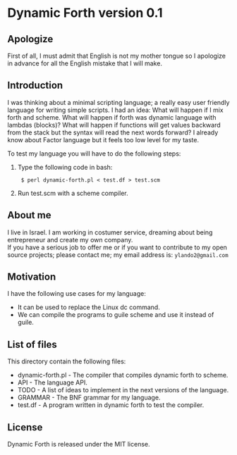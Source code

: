 Dynamic Forth version 0.1
=========================

Apologize
----------
First of all, I must admit that English is not my mother tongue so 
I apologize in advance for all the English mistake that I will make.

Introduction
------------
I was thinking about a minimal scripting language;
a really easy user friendly language for writing simple scripts.
I had an idea: What will happen if I mix forth and scheme.
What will happen if forth was dynamic language with lambdas (blocks)?
What will happen if functions will get values backward from the stack
but the syntax will read the next words forward?
I already know about Factor language but it feels too low level for my taste.

To test my language you will have to do the following steps:

1. Type the following code in bash: 
         
        $ perl dynamic-forth.pl < test.df > test.scm 

2. Run test.scm with a scheme compiler. 
 
About me
--------
I live in Israel. I am working in costumer service, dreaming about
being entrepreneur and create my own company.  
If you have a serious job to offer me or if you want to contribute to my open source projects; please contact me; my email address is: `ylando2@gmail.com` 

Motivation
----------
I have the following use cases for my language:

* It can be used to replace the Linux dc command.
* We can compile the programs to guile scheme and use it instead of guile.

List of files
-------------
This directory contain the following files:

* dynamic-forth.pl - The compiler that compiles dynamic forth to scheme.
* API - The language API.
* TODO - A list of ideas to implement in the next versions of the language.
* GRAMMAR - The BNF grammar for my language.
* test.df - A program written in dynamic forth to test the compiler.

License
-------
Dynamic Forth is released under the MIT license.
